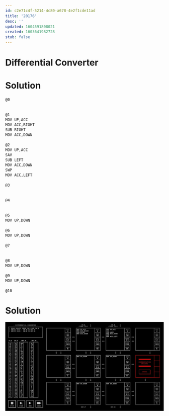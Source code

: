 ```yaml
---
id: c2e71c4f-5214-4c80-a678-4e2f1cde11ad
title: '20176'
desc: ''
updated: 1604591808021
created: 1603641982728
stub: false
---
```


# Differential Converter

# Solution

```
@0


@1
MOV UP,ACC
MOV ACC,RIGHT
SUB RIGHT
MOV ACC,DOWN

@2
MOV UP,ACC
SAV
SUB LEFT
MOV ACC,DOWN
SWP
MOV ACC,LEFT

@3


@4


@5
MOV UP,DOWN

@6
MOV UP,DOWN

@7


@8
MOV UP,DOWN

@9
MOV UP,DOWN

@10

```

# Solution

![](/assets/images/2020-10-25-21-46-37.png)